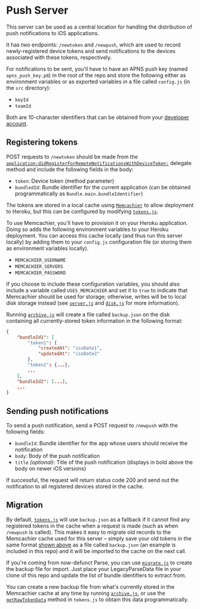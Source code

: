 # Push Server

This server can be used as a central location for handling the distribution of push notifications to iOS applications.

It has two endpoints: `/newtoken` and `/newpush`, which are used to record newly-registered device tokens and send notifications to the devices associated with these tokens, respectively.

For notifications to be sent, you'll have to have an APNS push key (named `apns_push_key.p8`) in the root of the repo and store the following either as environment variables or as exported variables in a file called `config.js` (in the `src` directory):

- `keyId`
- `teamId`

Both are 10-character identifiers that can be obtained from your [developer account](https://developer.apple.com/account/).

## Registering tokens
POST requests to `/newtoken` should be made from the [`application:didRegisterForRemoteNotificationsWithDeviceToken:`](https://developer.apple.com/documentation/uikit/uiapplicationdelegate/1622958-application?language=swift) delegate method and include the following fields in the body:

- `token`: Device token (method parameter)
- `bundledId`: Bundle identifier for the current application (can be obtained programmatically as `Bundle.main.bundleIdentifier`)

The tokens are stored in a local cache using [`Memcachier`](https://devcenter.heroku.com/articles/memcachier) to allow deployment to Heroku, but this can be configured by modifying [`tokens.js`](src/tokens.js).

To use Memcachier, you'll have to provision it on your Heroku application. Doing so adds the following environment variables to your Heroku deployment. You can access this cache locally (and thus run this server locally) by adding them to your `config.js` configuration file (or storing them as environment variables locally).

- `MEMCACHIER_USERNAME`
- `MEMCACHIER_SERVERS`
- `MEMCACHIER_PASSWORD`

If you choose to include these configuration variables, you should also include a variable called `USES_MEMCACHIER` and set it to `true` to indicate that Memcachier should be used for storage; otherwise, writes will be to local disk storage instead (see [`server.js`](src/server.js) and [`disk.js`](src/disk.js) for more information).

Running [`archive.js`](src/archive.js) will create a file called `backup.json` on the disk containing all currently-stored token information in the following format:

```json
{
    "bundleId1": [
        "token1": {
            "createdAt": "isoDate1",
            "updatedAt": "isoDate2"
        },
        "token2": {...},
        ...
    ],
    "bundleId2": [...],
    ...
}
```

## Sending push notifications
To send a push notification, send a POST request to `/newpush` with the following fields:

- `bundleId`: Bundle identifier for the app whose users should receive the notification
- `body`: Body of the push notification
- `title` *(optional)*: Title of the push notification (displays in bold above the body on newer iOS versions)

If successful, the request will return status code 200 and send out the notification to all registered devices stored in the cache.

## Migration

By default, [`tokens.js`](src/tokens.js) will use `backup.json` as a fallback if it cannot find any registered tokens in the cache when a request is made (such as when `/newpush` is called). This makes it easy to migrate old records to the Memcachier cache used for this server – simply save your old tokens in the same format [shown above](#registering-tokens) as a file called `backup.json` (an example is included in this repo) and it will be imported to the cache on the next call.

If you're coming from now-defunct Parse, you can use [`migrate.js`](src/migrate.js) to create the backup file for import. Just place your LegacyParseData file in your clone of this repo and update the list of bundle identifiers to extract from.

You can create a new backup file from what's currently stored in the Memcachier cache at any time by running [`archive.js`](src/archive.js), or use the [`getRawTokenData`](src/tokens.js#L93) method in `tokens.js` to obtain this data programmatically.
